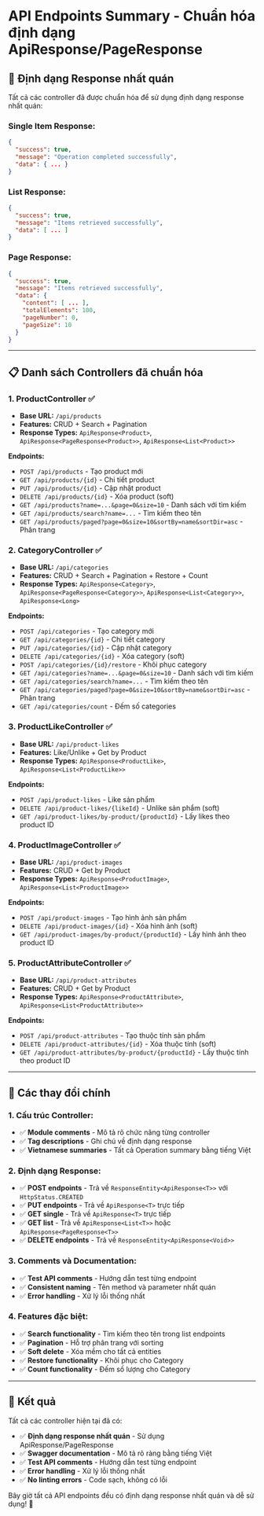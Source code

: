 # API Endpoints Summary - Chuẩn hóa định dạng ApiResponse/PageResponse

## 🎯 **Định dạng Response nhất quán**

Tất cả các controller đã được chuẩn hóa để sử dụng định dạng response nhất quán:

### **Single Item Response:**
```json
{
  "success": true,
  "message": "Operation completed successfully",
  "data": { ... }
}
```

### **List Response:**
```json
{
  "success": true,
  "message": "Items retrieved successfully",
  "data": [ ... ]
}
```

### **Page Response:**
```json
{
  "success": true,
  "message": "Items retrieved successfully",
  "data": {
    "content": [ ... ],
    "totalElements": 100,
    "pageNumber": 0,
    "pageSize": 10
  }
}
```

---

## 📋 **Danh sách Controllers đã chuẩn hóa**

### **1. ProductController** ✅
- **Base URL:** `/api/products`
- **Features:** CRUD + Search + Pagination
- **Response Types:** `ApiResponse<Product>`, `ApiResponse<PageResponse<Product>>`, `ApiResponse<List<Product>>`

**Endpoints:**
- `POST /api/products` - Tạo product mới
- `GET /api/products/{id}` - Chi tiết product
- `PUT /api/products/{id}` - Cập nhật product
- `DELETE /api/products/{id}` - Xóa product (soft)
- `GET /api/products?name=...&page=0&size=10` - Danh sách với tìm kiếm
- `GET /api/products/search?name=...` - Tìm kiếm theo tên
- `GET /api/products/paged?page=0&size=10&sortBy=name&sortDir=asc` - Phân trang

### **2. CategoryController** ✅
- **Base URL:** `/api/categories`
- **Features:** CRUD + Search + Pagination + Restore + Count
- **Response Types:** `ApiResponse<Category>`, `ApiResponse<PageResponse<Category>>`, `ApiResponse<List<Category>>`, `ApiResponse<Long>`

**Endpoints:**
- `POST /api/categories` - Tạo category mới
- `GET /api/categories/{id}` - Chi tiết category
- `PUT /api/categories/{id}` - Cập nhật category
- `DELETE /api/categories/{id}` - Xóa category (soft)
- `POST /api/categories/{id}/restore` - Khôi phục category
- `GET /api/categories?name=...&page=0&size=10` - Danh sách với tìm kiếm
- `GET /api/categories/search?name=...` - Tìm kiếm theo tên
- `GET /api/categories/paged?page=0&size=10&sortBy=name&sortDir=asc` - Phân trang
- `GET /api/categories/count` - Đếm số categories

### **3. ProductLikeController** ✅
- **Base URL:** `/api/product-likes`
- **Features:** Like/Unlike + Get by Product
- **Response Types:** `ApiResponse<ProductLike>`, `ApiResponse<List<ProductLike>>`

**Endpoints:**
- `POST /api/product-likes` - Like sản phẩm
- `DELETE /api/product-likes/{likeId}` - Unlike sản phẩm (soft)
- `GET /api/product-likes/by-product/{productId}` - Lấy likes theo product ID

### **4. ProductImageController** ✅
- **Base URL:** `/api/product-images`
- **Features:** CRUD + Get by Product
- **Response Types:** `ApiResponse<ProductImage>`, `ApiResponse<List<ProductImage>>`

**Endpoints:**
- `POST /api/product-images` - Tạo hình ảnh sản phẩm
- `DELETE /api/product-images/{id}` - Xóa hình ảnh (soft)
- `GET /api/product-images/by-product/{productId}` - Lấy hình ảnh theo product ID

### **5. ProductAttributeController** ✅
- **Base URL:** `/api/product-attributes`
- **Features:** CRUD + Get by Product
- **Response Types:** `ApiResponse<ProductAttribute>`, `ApiResponse<List<ProductAttribute>>`

**Endpoints:**
- `POST /api/product-attributes` - Tạo thuộc tính sản phẩm
- `DELETE /api/product-attributes/{id}` - Xóa thuộc tính (soft)
- `GET /api/product-attributes/by-product/{productId}` - Lấy thuộc tính theo product ID

---

## 🔧 **Các thay đổi chính**

### **1. Cấu trúc Controller:**
- ✅ **Module comments** - Mô tả rõ chức năng từng controller
- ✅ **Tag descriptions** - Ghi chú về định dạng response
- ✅ **Vietnamese summaries** - Tất cả Operation summary bằng tiếng Việt

### **2. Định dạng Response:**
- ✅ **POST endpoints** - Trả về `ResponseEntity<ApiResponse<T>>` với `HttpStatus.CREATED`
- ✅ **PUT endpoints** - Trả về `ApiResponse<T>` trực tiếp
- ✅ **GET single** - Trả về `ApiResponse<T>` trực tiếp
- ✅ **GET list** - Trả về `ApiResponse<List<T>>` hoặc `ApiResponse<PageResponse<T>>`
- ✅ **DELETE endpoints** - Trả về `ResponseEntity<ApiResponse<Void>>`

### **3. Comments và Documentation:**
- ✅ **Test API comments** - Hướng dẫn test từng endpoint
- ✅ **Consistent naming** - Tên method và parameter nhất quán
- ✅ **Error handling** - Xử lý lỗi thống nhất

### **4. Features đặc biệt:**
- ✅ **Search functionality** - Tìm kiếm theo tên trong list endpoints
- ✅ **Pagination** - Hỗ trợ phân trang với sorting
- ✅ **Soft delete** - Xóa mềm cho tất cả entities
- ✅ **Restore functionality** - Khôi phục cho Category
- ✅ **Count functionality** - Đếm số lượng cho Category

---

## 🚀 **Kết quả**

Tất cả các controller hiện tại đã có:
- ✅ **Định dạng response nhất quán** - Sử dụng ApiResponse/PageResponse
- ✅ **Swagger documentation** - Mô tả rõ ràng bằng tiếng Việt
- ✅ **Test API comments** - Hướng dẫn test từng endpoint
- ✅ **Error handling** - Xử lý lỗi thống nhất
- ✅ **No linting errors** - Code sạch, không có lỗi

Bây giờ tất cả API endpoints đều có định dạng response nhất quán và dễ sử dụng! 🎉

